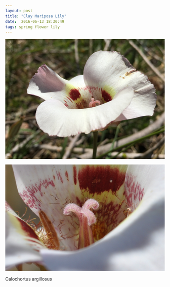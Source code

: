 ```yaml
---
layout: post
title: "Clay Mariposa Lily"
date:  2016-06-13 18:30:49
tags: spring flower lily
---
```


![Clay Mariposa Lily](/images/clay-mariposa-lily.png)

![Clay Mariposa Lily](/images/clay-mariposa-lily-closeup.png)

Calochortus argillosus

<!--more-->


